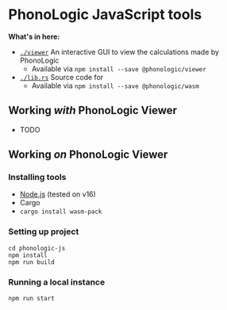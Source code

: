# PhonoLogic JavaScript tools

**What's in here:**
- [`./viewer`](`./viewer`) An interactive GUI to view the calculations made by PhonoLogic
  - Available via `npm install --save @phonologic/viewer`
- [`./lib.rs`](`./lib.rs`) Source code for
  - Available via `npm install --save @phonologic/wasm`

## Working *with* PhonoLogic Viewer

- TODO

## Working *on* PhonoLogic Viewer

### Installing tools
- [Node.js](https://nodejs.org) (tested on v16)
- Cargo
- `cargo install wasm-pack`

### Setting up project

```shell
cd phonologic-js
npm install
npm run build
```

### Running a local instance

```shell
npm run start
```
